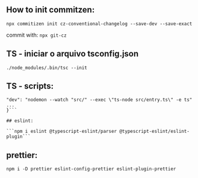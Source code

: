 ## How to init commitzen:

`npx commitizen init cz-conventional-changelog --save-dev --save-exact`

commit with:
`npx git-cz`

## TS - iniciar o arquivo tsconfig.json

`./node_modules/.bin/tsc --init`

## TS - scripts:

````"scripts": {
"dev": "nodemon --watch "src/" --exec \"ts-node src/entry.ts\" -e ts"
...
}```

## eslint:

```npm i eslint @typescript-eslint/parser @typescript-eslint/eslint-plugin```
````

## prettier:

`npm i -D prettier eslint-config-prettier eslint-plugin-prettier`
